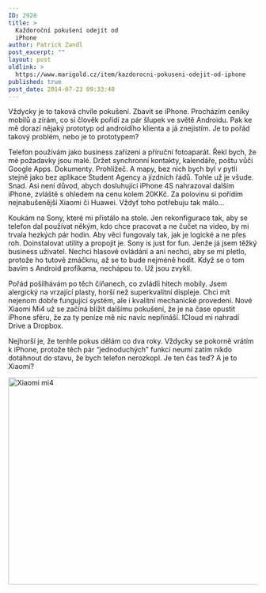 ```yaml
---
ID: 2928
title: >
  Každoroční pokušení odejít od
  iPhone
author: Patrick Zandl
post_excerpt: ""
layout: post
oldlink: >
  https://www.marigold.cz/item/kazdorocni-pokuseni-odejit-od-iphone
published: true
post_date: 2014-07-23 09:33:40
---
```

<p>Vždycky je to taková chvíle pokušení. Zbavit se iPhone. Procházím ceníky mobilů a zírám, co si člověk pořídí za pár šlupek ve světě Androidu. Pak ke mě dorazí nějaký prototyp od androidího klienta a já znejistím. Je to pořád takový problém, nebo je to prototypem?</p>


<p>Telefon používám jako business zařízení a příruční fotoaparát. Řekl bych, že mé požadavky jsou malé. Držet synchronní kontakty, kalendáře, poštu vůči Google Apps. Dokumenty. Prohlížeč. A mapy, bez nich bych byl v pytli stejně jako bez aplikace Student Agency a jízdních řádů. Tohle už je všude. Snad. Asi není důvod, abych dosluhující iPhone 4S nahrazoval dalším iPhone, zvláště s ohledem na cenu kolem 20KKč. Za polovinu si pořídím nejnabušenější Xiaomi či Huawei. Vždyť toho potřebuju tak málo...</p>

<p>Koukám na Sony, které mi přistálo na stole. Jen rekonfigurace tak, aby se telefon dal používat někým, kdo chce pracovat a ne čučet na video, by mi trvala hezkých pár hodin. Aby věci fungovaly tak, jak je logické a ne přes roh. Doinstalovat utility a propojit je. Sony is just for fun. Jenže já jsem těžký business uživatel. Nechci hlasové ovládání a ani nechci, aby se mi pletlo, protože ho tutově zmáčknu, až se to bude nejméně hodit. Když se o tom bavím s Android profíkama, nechápou to. Už jsou zvyklí.</p>

<p>Pořád pošilhávám po těch číňanech, co zvládli hitech mobily. Jsem alergický na vrzající plasty, horší než superkvalitní displeje. Chci mít nejenom dobře fungující systém, ale i kvalitní mechanické provedení. Nové Xiaomi Mi4 už se začíná blížit dalšímu pokušení, že je na čase opustit iPhone sféru, že za ty peníze mě nic navíc nepřináší. ICloud mi nahradí Drive a Dropbox.</p>

<p>Nejhorší je, že tenhle pokus dělám co dva roky. Vždycky se pokorně vrátím k iPhone, protože těch pár “jednoduchých” funkcí neumí zatím nikdo dotáhnout do stavu, že bych telefon nerozkopl. Je ten čas teď? A je to Xiaomi?</p>

<p><img title="xiaomi-mi4.jpg" src="http://www.marigold.cz/wp-content/uploads/xiaomi-mi4.jpg" alt="Xiaomi mi4" width="600" height="419" border="0" /></p>
